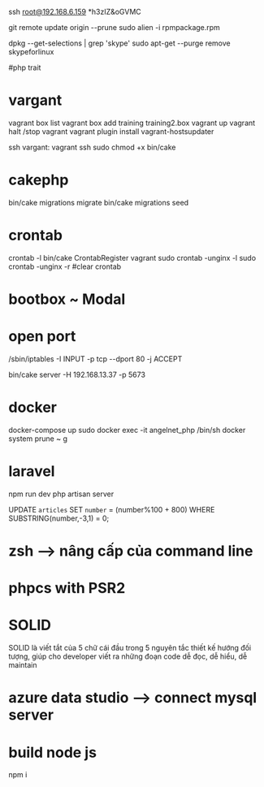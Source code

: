 ssh root@192.168.6.159
*h3zIZ&oGVMC

git remote update origin --prune
sudo alien -i rpmpackage.rpm

dpkg --get-selections | grep 'skype'
sudo apt-get --purge remove skypeforlinux

#php trait

# vargant

vagrant box list
vagrant box add training training2.box
vagrant up
vagrant halt /stop vagrant
vagrant plugin install vagrant-hostsupdater

ssh vargant: vagrant ssh
sudo chmod +x bin/cake

# cakephp

bin/cake migrations migrate
bin/cake migrations seed

# crontab
crontab -l
bin/cake CrontabRegister vagrant
sudo crontab -unginx -l
sudo crontab -unginx -r #clear crontab

# bootbox ~ Modal

# open port
/sbin/iptables -I INPUT -p tcp --dport 80 -j ACCEPT

bin/cake server -H 192.168.13.37 -p 5673

# docker
docker-compose up
sudo docker exec -it angelnet_php /bin/sh
docker system prune ~ g

# laravel
npm run dev
php artisan server

UPDATE `articles` SET `number` = (number%100 + 800) WHERE SUBSTRING(number,-3,1) = 0;

# zsh --> nâng cấp của command line
# phpcs with PSR2

# SOLID
SOLID là viết tắt của 5 chữ cái đầu trong 5 nguyên tắc thiết kế hướng đối tượng, giúp cho developer viết ra những đoạn code dễ đọc, dễ hiểu, dễ maintain

# azure data studio --> connect mysql server

# build node js
npm i

